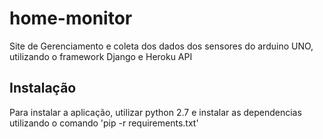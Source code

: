 home-monitor
================

Site de Gerenciamento e coleta dos dados dos sensores do arduino UNO, utilizando o framework Django e Heroku API


Instalação
--------------
Para instalar a aplicação, utilizar python 2.7 e instalar as dependencias utilizando o comando 'pip -r requirements.txt'

